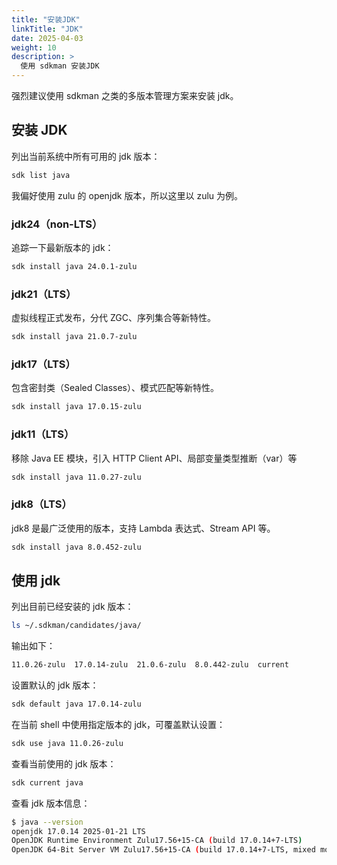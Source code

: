 ```yaml
---
title: "安装JDK"
linkTitle: "JDK"
date: 2025-04-03
weight: 10
description: >
  使用 sdkman 安装JDK
---
```


强烈建议使用 sdkman 之类的多版本管理方案来安装 jdk。

## 安装 JDK

列出当前系统中所有可用的 jdk 版本：

```bash
sdk list java
```

我偏好使用 zulu 的 openjdk 版本，所以这里以 zulu 为例。

### jdk24（non-LTS）

追踪一下最新版本的 jdk：

```bash
sdk install java 24.0.1-zulu
```

### jdk21（LTS）

虚拟线程正式发布，分代 ZGC、序列集合等新特性。

```bash
sdk install java 21.0.7-zulu
```

### jdk17（LTS）

包含密封类（Sealed Classes）、模式匹配等新特性。

```bash
sdk install java 17.0.15-zulu
```

### jdk11（LTS）

移除 Java EE 模块，引入 HTTP Client API、局部变量类型推断（var）等

```bash
sdk install java 11.0.27-zulu
```

### jdk8（LTS）

jdk8 是最广泛使用的版本，支持 Lambda 表达式、Stream API 等。

```bash
sdk install java 8.0.452-zulu
```

## 使用 jdk

列出目前已经安装的 jdk 版本：

```bash
ls ~/.sdkman/candidates/java/
```

输出如下：

```bash
11.0.26-zulu  17.0.14-zulu  21.0.6-zulu  8.0.442-zulu  current
```

设置默认的 jdk 版本：

```bash
sdk default java 17.0.14-zulu
```

在当前 shell 中使用指定版本的 jdk，可覆盖默认设置：

```bash
sdk use java 11.0.26-zulu
```

查看当前使用的 jdk 版本：

```bash
sdk current java
```

查看 jdk 版本信息：

```bash 
$ java --version
openjdk 17.0.14 2025-01-21 LTS
OpenJDK Runtime Environment Zulu17.56+15-CA (build 17.0.14+7-LTS)
OpenJDK 64-Bit Server VM Zulu17.56+15-CA (build 17.0.14+7-LTS, mixed mode, sharing)
```




